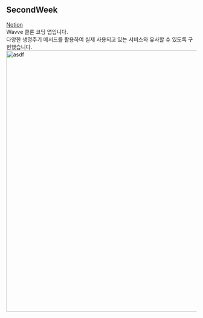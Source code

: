 ## SecondWeek
[Notion](https://www.notion.so/Wavve-a24bac0f7c8348cab4583ec5742de9a9)   
Wavve 클론 코딩 앱입니다.   
다양한 생명주기 메서드를 활용하여 실제 사용되고 있는 서비스와 유사할 수 있도록 구현했습니다.   
<img width="690" alt="asdf" src="https://user-images.githubusercontent.com/89892954/136993650-6aff0cf0-ff5a-4430-a0bb-b5b9fa05c1ff.png">
